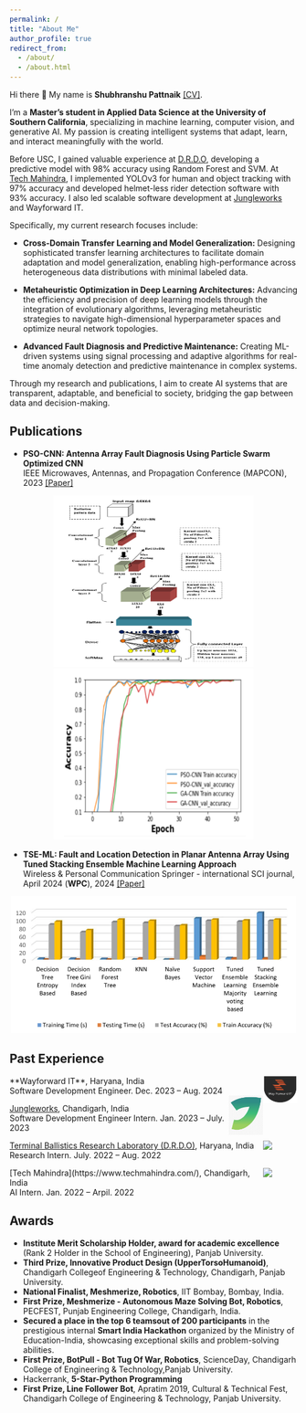 ```yaml
---
permalink: /
title: "About Me" 
author_profile: true
redirect_from: 
  - /about/
  - /about.html
---
```


Hi there 👋 My name is **Shubhranshu Pattnaik** [[CV]](https://pages.github.com/).

I’m a **Master’s student in Applied Data Science at the University of Southern California**, specializing in machine learning, computer vision, and generative AI. My passion is creating intelligent systems that adapt, learn, and interact meaningfully with the world.

Before USC, I gained valuable experience at [D.R.D.O](https://www.drdo.gov.in/drdo/labs-and-establishments/terminal-ballistics-research-laboratory-tbrl), developing a predictive model with 98% accuracy using Random Forest and SVM. At [Tech Mahindra](https://www.techmahindra.com/), I implemented YOLOv3 for human and object tracking with 97% accuracy and developed helmet-less rider detection software with 93% accuracy. I also led scalable software development at [Jungleworks](https://jungleworks.com) and Wayforward IT.

Specifically, my current research focuses include:

  * **Cross-Domain Transfer Learning and Model Generalization:** Designing sophisticated transfer learning architectures to facilitate domain adaptation and model generalization, enabling high-performance across heterogeneous data distributions with minimal labeled data.

  * **Metaheuristic Optimization in Deep Learning Architectures:** Advancing the efficiency and precision of deep learning models through the integration of evolutionary algorithms, leveraging metaheuristic strategies to navigate high-dimensional hyperparameter spaces and optimize neural network topologies.

  * **Advanced Fault Diagnosis and Predictive Maintenance:** Creating ML-driven systems using signal processing and adaptive algorithms for real-time anomaly detection and predictive maintenance in complex systems.

Through my research and publications, I aim to create AI systems that are transparent, adaptable, and beneficial to society, bridging the gap between data and decision-making.



## Publications
- **PSO-CNN: Antenna Array Fault Diagnosis Using Particle Swarm Optimized CNN**  
IEEE Microwaves, Antennas, and Propagation Conference (MAPCON), 2023 [\[Paper\]](https://ieeexplore.ieee.org/abstract/document/10464080) 
<p align="center">
<img style="float: center;" src="images/psocnn.png" width="350" height="300">
<img style="float: center;" src="images/psocnnresult.png" width="350" height="300">
</p>

- **TSE-ML: Fault and Location Detection in Planar Antenna Array Using Tuned Stacking Ensemble Machine Learning Approach**  
Wireless & Personal Communication Springer - international SCI journal, April 2024 (__WPC__), 2024 [\[Paper\]](https://link.springer.com/article/10.1007/s11277-024-10942-6) 
<p align="center">
<img style="float: center;" src="images/tse.png" width="500">
</p>


## Past Experience
<img style="float: right;" src="images/wayforwad.png" width="60" >
**Wayforward IT**, Haryana, India <br/>
Software Development Engineer. Dec. 2023 – Aug. 2024 <br/>


<img style="float: right;" src="images/jw.png" width="60">

[Jungleworks](https://jungleworks.com), Chandigarh, India <br/>
Software Development Engineer Intern. Jan. 2023 – July. 2023 <br/>

<img style="float: right;" src="images/drdo.png" width="60">

[Terminal Ballistics Research Laboratory (D.R.D.O)](https://www.drdo.gov.in/drdo/labs-and-establishments/terminal-ballistics-research-laboratory-tbrl), Haryana, India <br/>
Research Intern. July. 2022 – Aug. 2022 <br/>


<img style="float: right;" src="https://www.techmahindra.com/themes/custom/techm/techm_logo.svg" width="60">
[Tech Mahindra](https://www.techmahindra.com/), Chandigarh, India <br/>
AI Intern.  Jan. 2022 – Arpil. 2022 <br/>



## Awards
  * **Institute Merit Scholarship Holder, award for academic excellence** (Rank 2 Holder in the School of Engineering), Panjab University.
  * **Third Prize, Innovative Product Design (UpperTorsoHumanoid)**, Chandigarh Collegeof Engineering & Technology, Chandigarh, Panjab University.
  * **National Finalist, Meshmerize, Robotics**, IIT Bombay, Bombay, India.
* **First Prize, Meshmerize - Autonomous Maze Solving Bot, Robotics**, PECFEST, Punjab Engineering College, Chandigarh, India.
* **Secured a place in the top 6 teamsout of 200 participants** in the prestigious internal **Smart India Hackathon** organized by the Ministry of Education-India, showcasing exceptional skills and problem-solving abilities.
* **First Prize, BotPull - Bot Tug Of War, Robotics**, ScienceDay, Chandigarh College of Engineering & Technology,Panjab University.
* Hackerrank, **5-Star-Python Programming**
* **First Prize, Line Follower Bot**, Apratim 2019, Cultural & Technical Fest, Chandigarh College of Engineering & Technology, Panjab University.
